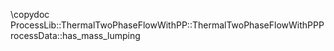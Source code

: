 \copydoc ProcessLib::ThermalTwoPhaseFlowWithPP::ThermalTwoPhaseFlowWithPPProcessData::has_mass_lumping
